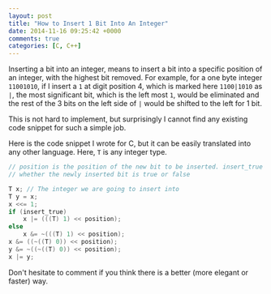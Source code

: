 ```yaml
---
layout: post
title: "How to Insert 1 Bit Into An Integer"
date: 2014-11-16 09:25:42 +0000
comments: true
categories: [C, C++]
---
```


Inserting a bit into an integer, means to insert a bit into a specific position of an integer, with the highest bit
removed. For example, for a one byte integer `11001010`, if I insert a `1` at digit position 4, which is marked here
`1100|1010` as `|`, the most significant bit, which is the left most `1`, would be eliminated and the rest of the 3 bits
on the left side of `|` would be shifted to the left for 1 bit.

This is not hard to implement, but surprisingly I cannot find any existing code snippet for such a simple job.

Here is the code snippet I wrote for C, but it can be easily translated into any other language. Here, `T` is any
integer type.

```c
// position is the position of the new bit to be inserted. insert_true indicates
// whether the newly inserted bit is true or false

T x; // The integer we are going to insert into
T y = x;
x <<= 1;
if (insert_true)
    x |= (((T) 1) << position);
else
    x &= ~(((T) 1) << position);
x &= ((~((T) 0)) << position);
y &= ~((~((T) 0)) << position);
x |= y;
```

Don't hesitate to comment if you think there is a better (more elegant or faster) way.
